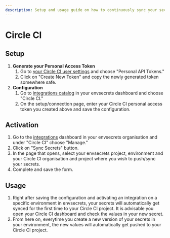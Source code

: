 ```yaml
---
description: Setup and usage guide on how to continuously sync your secrets with Circle CI.
---
```


# Circle CI

## Setup

1. **Generate your Personal Access Token**
   1. Go to [your Circle CI user settings](https://app.circleci.com/settings/user/tokens) and choose "Personal API Tokens."
   2. Click on "Create New Token" and copy the newly generated token somewhere safe.
2. **Configuration**
   1. Go to [integrations catalog](https://app.envsecrets.com/integrations/catalog) in your envsecrets dashboard and choose "Circle CI."
   2. On the setup/connection page, enter your Circle CI personal access token you created above and save the configuration.

## Activation

1. Go to the [integrations](https://app.envsecrets.com/integrations) dashboard in your envsecrets organisation and under "Circle CI" choose "Manage."
2. Click on "Sync Secrets" button.
3. In the page that opens, select your envsecrets project, environment and your Circle CI organisation and project where you wish to push/sync your secrets.
4. Complete and save the form.

## Usage

1. Right after saving the configuration and activating an integration on a specific environment in envsecrets, your secrets will automatically get synced for the first time to your Circle CI project. It is advisable you open your Circle CI dashboard and check the values in your new secret.
2. From here on, everytime you create a new version of your secrets in your environment, the new values will automatically get pushed to your Circle CI project.
